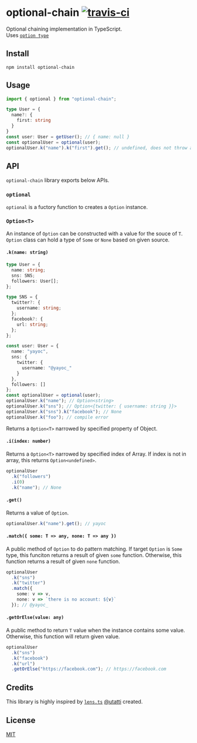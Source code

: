 # optional-chain [![travis-ci](https://travis-ci.org/yayoc/optional-chain.svg?branch=master)](https://travis-ci.org/yayoc/optional-chain)

Optional chaining implementation in TypeScript.  
Uses [`option type`](https://en.wikipedia.org/wiki/Option_type)

## Install

```shell
npm install optional-chain
```

## Usage

```typescript
import { optional } from "optional-chain";

type User = {
  name?: {
    first: string
  }
}
const user: User = getUser(); // { name: null }
const optionalUser = optional(user);
optionalUser.k("name").k("first").get(); // undefined, does not throw an exception.
```

## API

`optional-chain` library exports below APIs.

### `optional`

`optional` is a fuctory function to creates a `Option` instance.

### `Option<T>`

An instance of `Option` can be constructed with a value for the souce of `T`. `Option` class can hold a type of `Some` or `None` based on given source.

#### `.k(name: string)`

```typescript
type User = {
  name: string;
  sns: SNS;
  followers: User[];
};

type SNS = {
  twitter?: {
    username: string;
  };
  facebook?: {
    url: string;
  };
};

const user: User = {
  name: "yayoc",
  sns: {
    twitter: {
      username: "@yayoc_"
    }
  },
  followers: []
};
const optionalUser = optional(user);
optionalUser.k("name"); // Option<string>
optionalUser.k("sns"); // Option<{twitter: { username: string }}>
optionalUser.k("sns").k("facebook"); // None
optionalUser.k("foo"); // compile error
```

Returns a `Option<T>` narrowed by specified property of Object.

#### `.i(index: number)`

Returns a `Option<T>` narrowed by specified index of Array. If index is not in array, this returns `Option<undefined>`.

```typescript
optionalUser
  .k("followers")
  .i(0)
  .k("name"); // None
```

#### `.get()`

Returns a value of `Option`.

```typescript
optionalUser.k("name").get(); // yayoc
```

#### `.match({ some: T => any, none: T => any })`

A public method of `Option` to do pattern matching.
If target `Option` is `Some` type, this funciton returns a result of given `some` function. Otherwise, this function returns a result of given `none` function.

```typescript
optionalUser
  .k("sns")
  .k("twitter")
  .match({
    some: v => v,
    none: v => `there is no account: ${v}`
  }); // @yayoc_
```

#### `.getOrElse(value: any)`

A public method to return `T` value when the instance contains some value. Otherwise, this function will return given value.

```typescript
optionalUser
  .k("sns")
  .k("facebook")
  .k("url")
  .getOrElse("https://facebook.com"); // https://facebook.com
```

## Credits

This library is highly inspired by [`lens.ts`](https://github.com/utatti/lens.ts) [@utatti](https://github.com/utatti/) created.

## License

[MIT](LICENSE)
